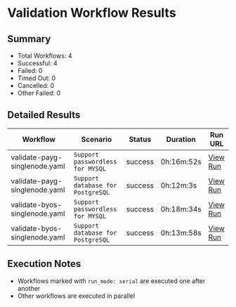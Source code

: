 # Validation Workflow Results

## Summary
- Total Workflows: 4
- Successful: 4
- Failed: 0
- Timed Out: 0
- Cancelled: 0
- Other Failed: 0

## Detailed Results

| Workflow | Scenario | Status | Duration | Run URL |
|----------|----------|---------|-----------|----------|
| validate-payg-singlenode.yaml | `Support passwordless for MYSQL` | success | 0h:16m:52s | [View Run](https://github.com/azure-javaee/rhel-jboss-templates/actions/runs/16745939283) |
| validate-payg-singlenode.yaml | `Support database for PostgreSQL` | success | 0h:12m:3s | [View Run](https://github.com/azure-javaee/rhel-jboss-templates/actions/runs/16745941214) |
| validate-byos-singlenode.yaml | `Support passwordless for MYSQL` | success | 0h:18m:34s | [View Run](https://github.com/azure-javaee/rhel-jboss-templates/actions/runs/16745943463) |
| validate-byos-singlenode.yaml | `Support database for PostgreSQL` | success | 0h:13m:58s | [View Run](https://github.com/azure-javaee/rhel-jboss-templates/actions/runs/16745945516) |


## Execution Notes
- Workflows marked with `run_mode: serial` are executed one after another
- Other workflows are executed in parallel
